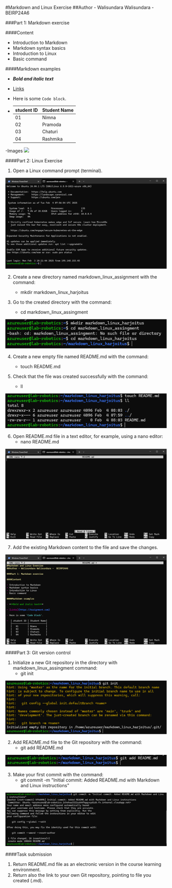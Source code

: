 #Markdown and Linux Exercise
##Author - Walisundara Walisundara -  BEIRP24A6

###Part 1: Markdown exercise

####Content

- Introduction to Markdown
- Markdown syntax basics
- Introduction to Linux
- Basic command

####Markdown examples

- ***Bold and italic text***

- [Links](https://Assignment.com)

- Here is some `Code block`.

-  | student ID | Student Name|
   |------------|-------------|
   |   01       | Nimna       |
   |   02       | Pramoda     |
   |   03       | Chaturi     |
   |   04       | Rashmika    |

-Images
  ![](/img/Assignment4/1.JPEG)


####Part 2: Linux Exercise

1. Open a Linux command prompt (terminal).

![](/img/Assignment4/2.PNG)

2. Create a new directory named markdown_linux_assignment with the command:
    - mkdir markdown_linux_harjoitus

3. Go to the created directory with the command:
    - cd markdown_linux_assingment

![](/img/Assignment4/3.PNG)

4. Create a new empty file named README.md with the command:
    - touch README.md

5. Check that the file was created successfully with the command:
    - ll

![](/img/Assignment4/4.PNG) 

6. Open README.md file in a text editor, for example, using a nano editor:
    - nano README.md

![](/img/Assignment4/5.PNG)

7. Add the existing Markdown content to the file and save the changes.

![](/img/Assignment4/6.PNG)


####Part 3: Git version control 

1. Initialize a new Git repository in the directory with markdown_linux_assingment command:
    - git init

![](/img/Assignment4/7.PNG)

2. Add README.md file to the Git repository with the command:
    - git add README.md

![](/img/Assignment4/8.PNG)

3. Make your first commit with the command:
    - git commit -m "Initial commit: Added README.md with Markdown and Linux instructions"

![](/img/Assignment4/9.PNG)

####Task submission

1. Return README.md file as an electronic version in the course learning environment.
2. Return also the link to your own Git repository, pointing to file you created (.md).
